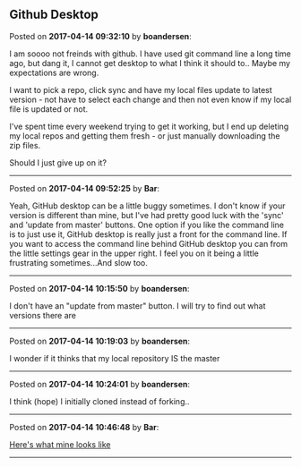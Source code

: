 ## Github Desktop
Posted on **2017-04-14 09:32:10** by **boandersen**:

I am soooo not freinds with github. I have used git command line a long time ago, but dang it, I cannot get desktop to what I think it should to.. Maybe my expectations are wrong.



I want to pick a repo, click sync and have my local files update to latest version - not have to select each change and then not even know if my local file is updated or not.



I've spent time every weekend trying to get it working, but I end up deleting my local repos and getting them fresh - or just manually downloading the zip files.

Should I just give up on it?

---

Posted on **2017-04-14 09:52:25** by **Bar**:

Yeah, GitHub desktop can be a little buggy sometimes. I don't know if your version is different than mine, but I've had pretty good luck with the 'sync' and 'update from master' buttons. One option if you like the command line is to just use it, GitHub desktop is really just a front for the command line. If you want to access the command line behind GitHub desktop you can from the little settings gear in the upper right. I feel you on it being a little frustrating sometimes...And slow too.

---

Posted on **2017-04-14 10:15:50** by **boandersen**:

I don't have an "update from master" button. I will try to find out what versions there are

---

Posted on **2017-04-14 10:19:03** by **boandersen**:

I wonder if it thinks that my local repository IS the master

---

Posted on **2017-04-14 10:24:01** by **boandersen**:

I think (hope) I initially cloned instead of forking..

---

Posted on **2017-04-14 10:46:48** by **Bar**:

[Here's what mine looks like](//muut.com/u/maslowcnc/s2/:maslowcnc:WgIb:updatefrommaster.jpg.jpg)

---

